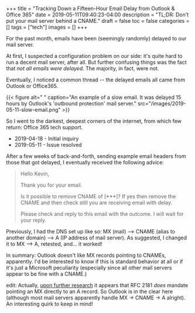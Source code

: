+++
title = "Tracking Down a Fifteen-Hour Email Delay from Outlook & Office 365"
date = 2019-05-11T09:40:23-04:00
description = "TL;DR: Don't put your mail server behind a CNAME."
draft = false
toc = false
categories = []
tags = ["tech"]
images = []
+++

For the past month, emails have been (seemingly randomly) delayed to our mail server.

At first, I suspected a configuration problem on our side: it's quite hard to run a decent mail server, after all. But further confusing things was the fact that _not all emails were delayed_. The majority, in fact, were not.

Eventually, I noticed a common thread -- the delayed emails all came from Outlook or Office365.

{{< figure alt=" " caption="An example of a slow email. It was delayed 15 hours by Outlook's 'outbound protection' mail server." src="/images/2019-05-11-slow-email.png" >}}

So I went to the darkest, deepest corners of the internet, from which few return: Office 365 tech support.

- 2019-04-18 - Initial inquiry
- 2019-05-11 - Issue resolved

After a few weeks of back-and-forth, sending example email headers from those that got delayed, I eventually received the following advice:

> Hello Kevin,
>
> Thank you for your email.
>
> Is it possible to remove CNAME of [***]? If yes then remove the CNAME and then check still you are receiving email with delay.
>
> Please check and reply to this email with the outcome. I will wait for your reply.

Previously, I had the DNS set up like so: MX (mail) --> CNAME (alias to another domain) --> A (IP address of mail server). As suggested, I changed it to MX --> A, retested, and... it worked!

In summary: Outlook doesn't like MX records pointing to CNAMEs, apparently. I'd be interested to know if this is standard behavior at all or if it's just a Microsoft peculiarity (especially since all other mail servers appear to be fine with a CNAME.)

edit: Actually, [upon further research](https://exchangepedia.com/2006/12/should-mx-record-point-to-cname-records-aliases.html) it appears that RFC 2181 *does* mandate pointing an MX directly to an A record. So Outlook is in the clear here (although most mail servers apparently handle MX -> CNAME -> A alright). An interesting quirk to keep in mind!